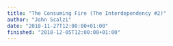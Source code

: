 ```yaml
---
title: "The Consuming Fire (The Interdependency #2)"
author: "John Scalzi"
date: "2018-11-27T12:00:00+01:00"
finished: "2018-12-05T12:00:00+01:00"
---
```

